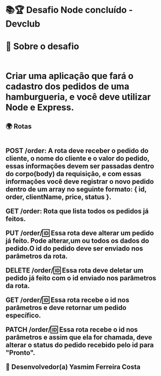  <h1> 📚🏆 Desafio Node concluído - Devclub

<h1>🚀 Sobre o desafio

<br>Criar uma aplicação que fará o cadastro dos pedidos de uma hamburgueria, e você deve utilizar Node e Express.

<h2>🌍 Rotas

<br>POST /order: A rota deve receber o pedido do cliente, o nome do cliente e o valor do pedido, essas informações devem ser passadas dentro do corpo(body) da requisição, e com essas informações você deve registrar o novo pedido dentro de um array no seguinte formato: { id, order, clientName, price, status }.

GET /order: Rota que lista todos os pedidos já feitos.

PUT /order/:id: Essa rota deve alterar um pedido já feito. Pode alterar,um ou todos os dados do pedido.O id do pedido deve ser enviado nos parâmetros da rota.

DELETE /order/:id: Essa rota deve deletar um pedido já feito com o id enviado nos parâmetros da rota.

GET /order/:id: Essa rota recebe o id nos parâmetros e deve retornar um pedido específico.

PATCH /order/:id: Essa rota recebe o id nos parâmetros e assim que ela for chamada, deve alterar o status do pedido recebido pelo id para "Pronto".

🤝 Desenvolvedor(a) Yasmim Ferreira Costa
